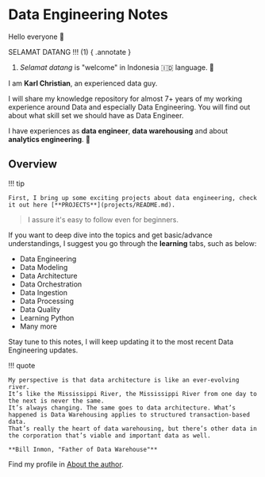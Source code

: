 # Data Engineering Notes

Hello everyone :wave:

SELAMAT DATANG !!! (1)
{ .annotate }

1. _Selamat datang_ is "welcome" in Indonesia :indonesia: language. :green_heart:

I am **Karl Christian**, an experienced data guy.

I will share my knowledge repository for almost 7+ years of my working experience around Data and especially Data Engineering.
You will find out about what skill set we should have as Data Engineer.

I have experiences as **data engineer**, **data warehousing** and about **analytics engineering**. :speech_balloon:

## Overview

!!! tip

    First, I bring up some exciting projects about data engineering, check it out here [**PROJECTS**](projects/README.md).

> I assure it's easy to follow even for beginners.

If you want to deep dive into the topics and get basic/advance understandings, I suggest you go through the **learning** tabs, such as below:

- Data Engineering
- Data Modeling
- Data Architecture
- Data Orchestration
- Data Ingestion
- Data Processing
- Data Quality
- Learning Python
- Many more

Stay tune to this notes, I will keep updating it to the most recent Data Engineering updates.

!!! quote

    My perspective is that data architecture is like an ever-evolving river.
    It’s like the Mississippi River, the Mississippi River from one day to the next is never the same.
    It’s always changing. The same goes to data architecture. What’s happened is Data Warehousing applies to structured transaction-based data.
    That’s really the heart of data warehousing, but there’s other data in the corporation that’s viable and important data as well.

    **Bill Inmon, "Father of Data Warehouse"**

Find my profile in [About the author](author.md).
